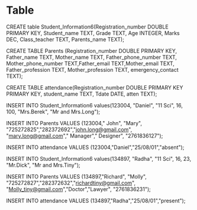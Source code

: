 # Table
CREATE table Student_Information6(Registration_number DOUBLE PRIMARY KEY, Student_name TEXT, Grade TEXT, Age INTEGER, Marks DEC, Class_teacher TEXT, Parents_name TEXT);

CREATE TABLE Parents (Registration_number DOUBLE PRIMARY KEY, Father_name TEXT, Mother_name TEXT, Father_phone_number TEXT, Mother_phone_number TEXT,Father_email TEXT,Mother_email TEXT, Father_profession TEXT, Mother_profession TEXT, emergency_contact TEXT);

CREATE TABLE attendance(Registration_number DOUBLE PRIMARY KEY PRIMARY KEY, student_name TEXT, Tdate DATE, atten TEXT);

INSERT INTO Student_Information6 values(123004, "Daniel", "11  Sci", 16, 100, "Mrs.Berek", "Mr and Mrs.Long");

INSERT INTO Parents VALUES (123004," John", "Mary", "725272825","282372692","john.long@gmail.com", "mary.long@gmail.com"," Manager"," Designer",  "2761836127");

INSERT INTO attendance VALUES (123004,"Daniel","25/08/01","absent");

INSERT INTO Student_Information6 values(134897, "Radha", "11  Sci", 16, 23, "Mr.Dick", "Mr and Mrs.Tiny");

INSERT INTO Parents VALUES (134897,"Richard", "Molly", "725272827","282372632","richardtiny@gmail.com", "Molly_tiny@gmail.com","Doctor","Lawyer",  "2761836231");

INSERT INTO attendance VALUES (134897,"Radha","25/08/01","present");
